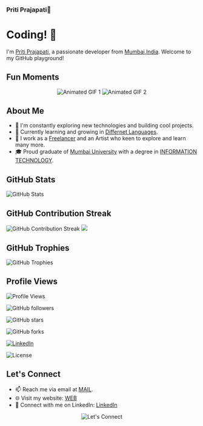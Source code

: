 ### Priti Prajapati👋

# Coding! 👋

I'm [Priti Prajapati](https://www.yourwebsite.com/), a passionate developer from [Mumbai,India](https://goo.gl/maps/9HwjyYPYtZo1YcVT6). Welcome to my GitHub playground!

<!-- Animated GIFs Section -->
## Fun Moments

<p align="center">
  <img src="https://media3.giphy.com/media/2IudUHdI075HL02Pkk/giphy.gif?cid=ecf05e4713durgbgxrpglwvhruzoq7jmqvwkn3c0wqqd0m2q&ep=v1_gifs_search&rid=giphy.gif&ct=g" alt="Animated GIF 1">
  <img src="https://media1.giphy.com/media/Lny6Rw04nsOOc/200.webp?cid=ecf05e47fa22fqkdankz13ctl02zi39dbhqokii2llavbkjb&ep=v1_gifs_search&rid=200.webp&ct=g" alt="Animated GIF 2">
  <!-- Add more animated GIFs as needed -->
</p>

<!-- About Me Section -->
## About Me

- 🚀 I'm constantly exploring new technologies and building cool projects.
- 🌱 Currently learning and growing in [Differnet Languages](#).
- 💼 I work as a [Freelancer](#) and an Artist who keen to explore and learn many more.
- 🎓 Proud graduate of [Mumbai University](#) with a degree in [INFORMATION TECHNOLOGY](#).

## GitHub Stats

<!-- Insert the dynamic GitHub stats section by using the following GitHub tag -->
![GitHub Stats](https://github-readme-stats.vercel.app/api?username=PRITIPRAJAPATI&show_icons=true&theme=dark)

<!-- GitHub Contribution Streak Section -->
## GitHub Contribution Streak

<!-- Insert the dynamic GitHub contribution streak section by using the following GitHub tag -->
![GitHub Contribution Streak](https://github-readme-streak-stats.herokuapp.com/?user=PRITIPRAJAPATI)
[![](https://streak-stats.demolab.com/?user=DenverCoder1&theme=ocean-gradient)](https://git.io/streak-stats)

<!-- GitHub Trophies Section -->
## GitHub Trophies

<!-- Insert the dynamic GitHub Profile Trophy section by using the following GitHub tag -->
![GitHub Trophies](https://github-profile-trophy.vercel.app/?username=PRITIPRAJAPATI)

<!-- Visitor Counter Section -->
## Profile Views

<!-- Insert the dynamic GitHub Profile Views Counter section by using the following GitHub tag -->
![Profile Views](https://komarev.com/ghpvc/?username=PRIITPRAJAPATI)

<!-- Languages and Tools Section -->

<!-- GitHub  Badge -->
![GitHub followers](https://img.shields.io/github/followers/PRITIPRAJAPATI?style=social)

![GitHub stars](https://img.shields.io/github/stars/PRITPRAJAPATI/pritiprajapati?style=social)

![GitHub forks](https://img.shields.io/github/forks/PRITIPRAJAPATI/pritiprajapati?style=social)

[![LinkedIn](https://img.shields.io/badge/LinkedIn-PRITI-PRAJAPATI-blue)](https://www.linkedin.com/in/https://www.linkedin.com/in/priti-prajapati-6b5950200)

![License](https://img.shields.io/badge/License-MIT-yellow.svg)



<!-- Let's Connect Section -->
## Let's Connect

- 📫 Reach me via email at [MAIL](mailto:pritiprajapati310@gmail.com).
- 🌐 Visit my website: [WEB](https://imaginariumartify.site/)
- 💼 Connect with me on LinkedIn: [LinkedIn](https://www.linkedin.com/in/priti-prajapati-6b5950200)

<p align="center">
  <img src="https://github.com/PRITIPRAJAPATI/pritiprajapati/raw/main/assets/connect.gif" alt="Let's Connect">
</p>



